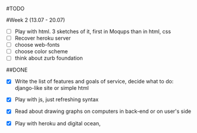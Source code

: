 #TODO

#Week 2 (13.07 - 20.07)
- [ ] Play with html. 3 sketches of it, first in Moqups than in html, css
- [ ] Recover heroku server
- [ ] choose web-fonts
- [ ] choose color scheme
- [ ] think about zurb foundation

##DONE

- [x] Write the list of features and goals of service, decide what to do: django-like site or simple html 
- [x] Play with js, just refreshing syntax
- [x] Read about drawing graphs on computers in back-end or on user's side
- [x] Play with heroku and digital ocean, 


